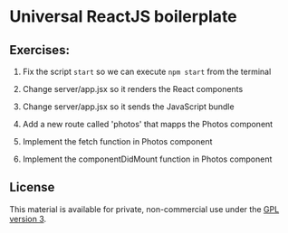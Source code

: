# Universal ReactJS boilerplate

## Exercises:

1. Fix the script `start` so we can execute `npm start` from the terminal  

2. Change server/app.jsx so it renders the React components

3. Change server/app.jsx so it sends the JavaScript bundle

4. Add a new route called 'photos' that mapps the Photos component

5. Implement the fetch function in Photos component

6. Implement the componentDidMount function in Photos component

## License

This material is available for private, non-commercial use under the [GPL version 3](http://www.gnu.org/licenses/gpl-3.0-standalone.html).
